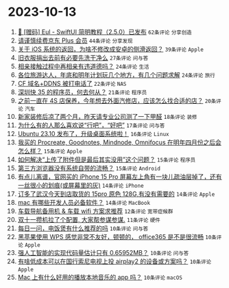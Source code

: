 # 2023-10-13

1. [🚀 [赠码] Eul - SwiftUI 简明教程（2.5.0）已发布](https://www.v2ex.com/t/981557) `62条评论` `分享创造`
1. [请谨慎续费京东 Plus 会员](https://www.v2ex.com/t/981580) `44条评论` `分享发现`
1. [关于 iOS 系统的返回，为啥不修改成安卓的侧滑返回？](https://www.v2ex.com/t/981620) `39条评论` `Apple`
1. [旧衣服捐出去前有必要先洗干净么](https://www.v2ex.com/t/981549) `27条评论` `问与答`
1. [相亲接触过程中再相亲有违道德吗？](https://www.v2ex.com/t/981600) `24条评论` `生活`
1. [各位旅游达人，年底和明年计划玩几个地方，有几个问题求解](https://www.v2ex.com/t/981531) `24条评论` `旅行`
1. [CF 域名+DDNS 被打电话了](https://www.v2ex.com/t/981614) `22条评论` `NAS`
1. [深圳快 35 的程序员，何去何从？](https://www.v2ex.com/t/981617) `21条评论` `程序员`
1. [之前一直在 4S 店保养，今年想去外面汽修店，应该怎么找合适的店？](https://www.v2ex.com/t/981539) `20条评论` `汽车`
1. [新家装修后凉了两个月，昨天请专业公司测了一下甲醛](https://www.v2ex.com/t/981608) `18条评论` `装修`
1. [为什么有的人那么喜欢说“行吧”，“好吧”](https://www.v2ex.com/t/981602) `17条评论` `问与答`
1. [Ubuntu 23.10 发布了，升级桌面系统啦！](https://www.v2ex.com/t/981551) `16条评论` `Linux`
1. [我买的 Procreate, Goodnotes, Mindnode, Omnifocus 在明年四月份之后会怎么样？](https://www.v2ex.com/t/981560) `15条评论` `Apple`
1. [如何解决“上传了附件但是最后其实没用”这个问题？](https://www.v2ex.com/t/981534) `15条评论` `程序员`
1. [第三方浏览器没有系统自带的流畅？](https://www.v2ex.com/t/981519) `15条评论` `Android`
1. [有点儿离谱，官网买的 iPhone 15 Pro 屏幕左上角有一块儿疏油层掉了，还有一丝很小的划痕(或屏幕里的灰)](https://www.v2ex.com/t/981547) `14条评论` `iPhone`
1. [订多了武汉今天到店取货的 15pro 原色 128G,有没有需要的](https://www.v2ex.com/t/981543) `14条评论` `Apple`
1. [mac 有哪些开发人员必备软件？](https://www.v2ex.com/t/981532) `14条评论` `MacBook`
1. [车载导航备用机 & 车载 wifi 方案求推荐](https://www.v2ex.com/t/981537) `12条评论` `宽带症候群`
1. [双十一攒机拉了个配置, 大家帮参谋参谋.](https://www.v2ex.com/t/981612) `11条评论` `硬件`
1. [每日一问，电饭煲有什么推荐的吗](https://www.v2ex.com/t/981583) `10条评论` `问与答`
1. [黑苹果使用 WPS 感觉非常不友好，顿顿的， office365 是不是很流畅](https://www.v2ex.com/t/981569) `10条评论` `Apple`
1. [强人工智能的实现代码量估计只有 0.65952MB？](https://www.v2ex.com/t/981540) `10条评论` `问与答`
1. [有啥低成本可以在国行索尼电视上投 airplay2 的设备或方案吗？](https://www.v2ex.com/t/981527) `10条评论` `Apple`
1. [Mac 上有什么好用的播放本地音乐的 app 吗？](https://www.v2ex.com/t/981521) `10条评论` `macOS`
